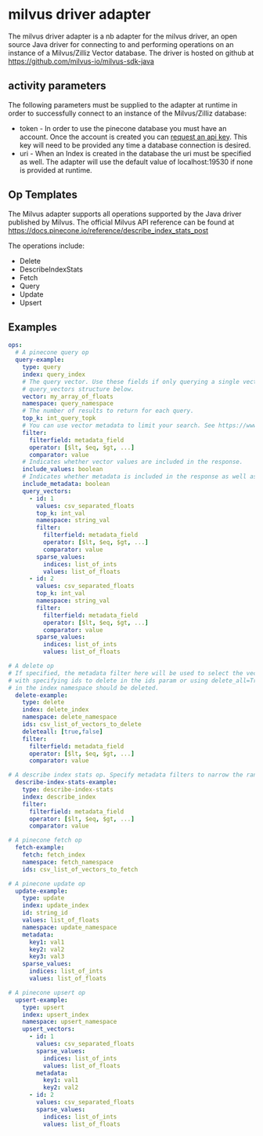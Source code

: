 # milvus driver adapter
The milvus driver adapter is a nb adapter for the milvus driver, an open source Java driver for connecting to and
performing operations on an instance of a Milvus/Zilliz Vector database. The driver is hosted on github at
https://github.com/milvus-io/milvus-sdk-java

## activity parameters
The following parameters must be supplied to the adapter at runtime in order to successfully connect to an
instance of the Milvus/Zilliz database:

* token - In order to use the pinecone database you must have an account. Once the account is created you can [request
            an api key](https://docs.pinecone.io/docs/quickstart#2-get-your-api-key). This key will need to be provided any time a database connection is desired.
* uri - When an Index is created in the database the uri must be specified as well. The adapter will
                use the default value of localhost:19530 if none is provided at runtime.

## Op Templates

The Milvus adapter supports all operations supported by the Java driver published by Milvus.
The official Milvus API reference can be found at
https://docs.pinecone.io/reference/describe_index_stats_post

The operations include:

* Delete
* DescribeIndexStats
* Fetch
* Query
* Update
* Upsert

## Examples
```yaml
ops:
  # A pinecone query op
  query-example:
    type: query
    index: query_index
    # The query vector. Use these fields if only querying a single vector. If querying multiple use the
    # query_vectors structure below.
    vector: my_array_of_floats
    namespace: query_namespace
    # The number of results to return for each query.
    top_k: int_query_topk
    # You can use vector metadata to limit your search. See https://www.pinecone.io/docs/metadata-filtering/
    filter:
      filterfield: metadata_field
      operator: [$lt, $eq, $gt, ...]
      comparator: value
    # Indicates whether vector values are included in the response.
    include_values: boolean
    # Indicates whether metadata is included in the response as well as the ids.
    include_metadata: boolean
    query_vectors:
      - id: 1
        values: csv_separated_floats
        top_k: int_val
        namespace: string_val
        filter:
          filterfield: metadata_field
          operator: [$lt, $eq, $gt, ...]
          comparator: value
        sparse_values:
          indices: list_of_ints
          values: list_of_floats
      - id: 2
        values: csv_separated_floats
        top_k: int_val
        namespace: string_val
        filter:
          filterfield: metadata_field
          operator: [$lt, $eq, $gt, ...]
          comparator: value
        sparse_values:
          indices: list_of_ints
          values: list_of_floats

# A delete op
# If specified, the metadata filter here will be used to select the vectors to delete. This is mutually exclusive
# with specifying ids to delete in the ids param or using delete_all=True. delete_all indicates that all vectors
# in the index namespace should be deleted.
  delete-example:
    type: delete
    index: delete_index
    namespace: delete_namespace
    ids: csv_list_of_vectors_to_delete
    deleteall: [true,false]
    filter:
      filterfield: metadata_field
      operator: [$lt, $eq, $gt, ...]
      comparator: value

# A describe index stats op. Specify metadata filters to narrow the range of indices described.
  describe-index-stats-example:
    type: describe-index-stats
    index: describe_index
    filter:
      filterfield: metadata_field
      operator: [$lt, $eq, $gt, ...]
      comparator: value

# A pinecone fetch op
  fetch-example:
    fetch: fetch_index
    namespace: fetch_namespace
    ids: csv_list_of_vectors_to_fetch

# A pinecone update op
  update-example:
    type: update
    index: update_index
    id: string_id
    values: list_of_floats
    namespace: update_namespace
    metadata:
      key1: val1
      key2: val2
      key3: val3
    sparse_values:
      indices: list_of_ints
      values: list_of_floats

# A pinecone upsert op
  upsert-example:
    type: upsert
    index: upsert_index
    namespace: upsert_namespace
    upsert_vectors:
      - id: 1
        values: csv_separated_floats
        sparse_values:
          indices: list_of_ints
          values: list_of_floats
        metadata:
          key1: val1
          key2: val2
      - id: 2
        values: csv_separated_floats
        sparse_values:
          indices: list_of_ints
          values: list_of_floats


```

